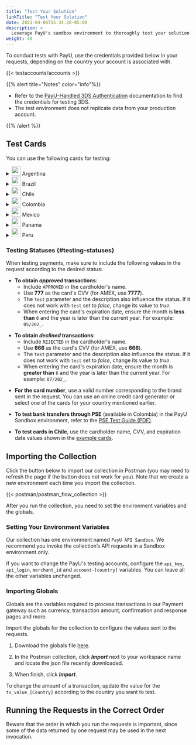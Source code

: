 ```yaml
---
title: "Test Your Solution"
linkTitle: "Test Your Solution"
date: 2021-04-06T15:34:20-05:00
description: >
  Leverage PayU's sandbox environment to thoroughly test your solution before transitioning to the live environment, where real payments and transactions take place.
weight: 40
---
```

<script>
  function openTarget() {
    var hash = location.hash.substring(1);
    if(hash) {
      var details = document.getElementById(hash);
    } 
    if(details && details.tagName.toLowerCase() === 'details') {
      details.open = true;
      details.scrollIntoView(true);
    }
  }
  window.addEventListener('DOMContentLoaded', openTarget);
</script>
To conduct tests with PayU, use the credentials provided below in your requests, depending on the country your account is associated with.  

{{< testaccounts/accounts >}}

{{% alert title="Notes" color="info"%}}

* Refer to the <a href="https://developers.payulatam.com/latam/en/docs/services/3dsauthentication/payu-handled-3ds-authentication.html#testing-the-3ds-authentication" target="_blank">PayU-Handled 3DS Authentication</a> documentation to find the credentials for testing 3DS.
* The test environment does not replicate data from your production account.

{{% /alert %}}

## Test Cards

You can use the following cards for testing:

<details id="argentina">
<summary><img src="/assets/Argentina.png" width="25px"/> Argentina</summary>

| Card                       | Number                              |
|----------------------------|-------------------------------------|
| **AMEX Credit Card**       | 376414000000009                     |
| **ARGENCARD Credit Card**  | 5011050000000001                    |
| **CABAL Credit Card**      | 5896570000000008                    |
| **CENCOSUD Credit Card**   | 6034930000000005 - 5197670000000002 |
| **DINERS Credit Card**     | 36481400000006                      |
| **MASTERCARD Credit Card** | 5399090000000009                    |
| **NARANJA Credit Card**    | 5895620000000002                    |
| **SHOPPING Credit Card**   | 6034880000000051                    |
| **VISA Credit Card**       | 4850110000000000 - 4036820000000001 |
| **VISA Debit Card**        | 4517730000000000                    |

</details>
<details id="brazil">
<summary><img src="/assets/Brasil.png" width="25px"/> Brazil</summary>

| Card                       | Number               | Expiration Date | CVV  | Cardholder |
|----------------------------|----------------------|-----------------|------|------|
| **AMEX Credit Card**       | 371341553758128      | 2035/01        | 1234 | |
| **DINERS Credit Card**     | 36490101441625       | 2035/01        | 123  | |
| **ELO Credit Card**        | 4389351648020055  <br> 4389358876174389 | 2035/01 | 123 | |
| **HIPERCARD Credit Card**  | 6062825624254001     | 2035/01        | 123  | |
| **MASTERCARD Credit Card** | 5448280000000007 <br> 2223020000000005 <br> 2223000250000004 | 2035/01 | 123  | |
| **MASTERCARD Debit Card** | 5211588675821084 | 2035/01 | 777 or 666  | APPROVED or DECLINED |
| **VISA Credit Card**       | 4235647728025682  <br> 4895370010000005  | 2035/01 | 123 | |
| **VISA Debit Card** | 4245757666349685 | 2035/01 | 777 or 666  | APPROVED or DECLINED |

</details>
<details id="chile">
<summary><img src="/assets/Chile.png" width="25px"/> Chile</summary>

<table>
<thead>
  <tr>
    <th>Card</th>
    <th>Number</th>
    <th>Cardholder</th>
    <th>CVV</th>
    <th>Expiration date</th>
  </tr>
</thead>
<tbody>
  <tr>
    <td><b>AMEX Credit Card</b></td>
    <td>377825000000005</td>
    <td colspan="3" rowspan="2" style="vertical-align:middle"><a href="#testing-status">Follow the testing values according to the expected result.</a></td>
  </tr>
  <tr>
    <td><b> DINERS Credit Card</b></td>
    <td>36525200000002</td>
  </tr>
  <tr>
    <td><b>MASTERCARD Credit Card</b></td>
    <td>5457210001000019</td>
    <td>BKN_DMC_001</td>
    <td>300</td>
    <td>12/25</td>
  </tr>
  <tr>
    <td><b>MASTERCARD Debit Card</b></td>
    <td>5204730000001003</td>
    <td>BKN_MCS_001</td>
    <td>100</td>
    <td>12/25</td>
  </tr>
  <tr>
    <td><b>MASTERCARD Prepaid Card</b></td>
    <td>5185540320000012</td>
    <td>BKN_DMC_001</td>
    <td>001</td>
    <td>12/25</td>
  </tr>
  <tr>
    <td><b>VISA Credit Card</b></td>
    <td>4761340000000035</td>
    <td>VISA_GLOBAL_3</td>
    <td>846</td>
    <td>12/27</td>
  </tr>
  <tr>
    <td><b>VISA International Card</b></td>
    <td>4005520000000129</td>
    <td>VISA_ECOMMERCE_03</td>
    <td>921</td>
    <td>12/27</td>
  </tr>
  <tr>
    <td><b>VISA Dedit Card</b></td>
    <td>4761340000000050</td>
    <td>VISA_GLOBAL_5</td>
    <td>846</td>
    <td>12/27</td>
  </tr>
</tbody>
</table>

</details>
<details id="colombia">
<summary><img src="/assets/Colombia.png" width="25px"/> Colombia</summary>

| Card                       | Number                                                                |
|----------------------------|-----------------------------------------------------------------------|
| **AMEX Credit Card**       | 377813000000001 - 377847626810864 - 376402004977124 - 376414000000009 |
| **CODENSA Credit Card**    | 5907120000000009                                                      |
| **CRM Credit Card**        | 5282096712463427                                                      |
| **DAVIVIENDA Credit Card** | 5247081012761500                                                      |
| **DINERS Credit Card**     | 36032400000007 - 36032404150519 - 36032440201896                      |
| **MASTERCARD Credit Card** | 5471300000000003 - 5120697176068275                                   |
| **NEQUI Credit Card**      | 4093551018099251                                                      |
| **VISA Credit Card**       | 4097440000000004 - 4037997623271984 - 4111111111111111                |
| **VISA Debit Card**        | 4509420000000008                                                      |

</details>
<details id="mexico">
<summary><img src="/assets/Mexico.png" width="25px"/> Mexico</summary>

| Card                       | Number                               |
|----------------------------|--------------------------------------|
| **AMEX Credit Card**       | 376675000000005                      |
| **MASTERCARD Credit Card** | 5491380000000001 - 5204740000002745  |
| **MASTERCARD Debit Card**  | 5256780000000007 - 5579220000000012  |
| **VISA Credit Card**       | 4268070000000002 - 4931580001642617 - 4147463011110059 - 4147463011110083 - 4265880000000007|
| **VISA Debit Card**        | 4415490000000004                     |

</details>
<details id="panama">
<summary><img src="/assets/Panama.png" width="25px"/> Panama</summary>

| Card                       | Number                               |
|----------------------------|--------------------------------------|
| **MASTERCARD Credit Card** | 5455040000000005                     |
| **VISA Credit Card**       | 4723030000000005                     |

</details>
<details id="peru">
<summary><img src="/assets/Peru.png" width="25px"/> Peru</summary>

| Card                       | Number                               |
|----------------------------|--------------------------------------|
| **AMEX Credit Card**       | 377753000000009                      |
| **DINERS Credit Card**     | 36239200000000                       |
| **MASTERCARD Credit Card** | 5491610000000001                     |
| **MASTERCARD Debit Card**  | 5236930000000003                     |
| **VISA Credit Card**       | 4907840000000005 - 4634010000000005  |
| **VISA Debit Card**        | 4557880000000004                     |

</details>

### Testing Statuses {#testing-statuses}

When testing payments, make sure to include the following values in the request according to the desired status:

* **To obtain _approved_ transactions**: 
  - Include `APPROVED` in the cardholder's name.
  - Use **777** as the card's CVV (for AMEX, use **7777**).
  - The `test` parameter and the description also influence the status. If it does not work with `test` set to _false_, change its value to _true_.
  - When entering the card's expiration date, ensure the month is **less than** `6` and the year is later than the current year. For example: `05/202_`.
<p>

* **To obtain _declined_ transactions**: 
  - Include `REJECTED` in the cardholder's name.
  - Use **666** as the card's CVV (for AMEX, use **666**).
  - The `test` parameter and the description also influence the status. If it does not work with `test` set to _false_, change its value to _true_.
  - When entering the card's expiration date, ensure the month is **greater than** `6` and the year is later than the current year. For example: `07/202_`.

<!--* **To get _pending_ transactions**: 
  - Send `PENDING` in the name of the cardholder.
  - Send **777** in the CVV of the card (for AMEX, use **7777**).
  - Send the `test` parameter as _true_.
  - In the buyer and payer information, set the email as `manual-review-hub@email.com`.-->

* **For the card number**, use a valid number corresponding to the brand sent in the request. You can use an online credit card generator or select one of the cards for your country mentioned earlier.

* **To test bank transfers through PSE** (available in Colombia) in the PayU Sandbox environment, refer to the [PSE Test Guide (PDF)](/assets/pse-test-guide-v5-es.pdf).

* **To test cards in Chile**, use the cardholder name, CVV, and expiration date values shown in the <a href="#chile" id="linkcl" onclick="document.getElementById('chile').open = true;">example cards</a>.


## Importing the Collection

Click the button below to import our collection in Postman (you may need to refresh the page if the button does not work for you). Note that we create a new environment each time you import the collection.

{{< postman/postman_flow_collection >}} <!-- Buscar en la carpeta layouts/shortcodes -->
<br>

After you run the collection, you need to set the environment variables and the globals.

### Setting Your Environment Variables

Our collection has one environment named `PayU API Sandbox`. We recommend you invoke the collection’s API requests in a Sandbox environment only.

If you want to change the PayU's testing accounts, configure the `api_key`, `api_login`, `merchant_id` and `account-[country]` variables. You can leave all the other variables unchanged.

### Importing Globals

Globals are the variables required to process transactions in our Payment gateway such as currency, transaction amount, confirmation and response pages and more.

Import the globals for the collection to configure the values sent to the requests. 

1. Download the globals file <a href="/assets/globals/PayU%20Latam.postman_globals.json" download>here</a>.

2. In the Postman collection, click _**Import**_ next to your workspace name and locate the json file recently downloaded.

3. When finish, click _**Import**_.

To change the amount of a transaction, update the value for the `tx_value_[Country]` according to the country you want to test.

## Running the Requests in the Correct Order

Beware that the order in which you run the requests is important, since some of the data returned by one request may be used in the next invocation. 